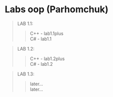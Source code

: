 # Labs oop (Parhomchuk)
>LAB 1.1:  
>> C++ - lab1.1plus  
>> C# - lab1.1  

>LAB 1.2:  
>> C++ - lab1.2plus  
>> C# - lab1.2  

>LAB 1.3:  
>> later...  
>> later...  

